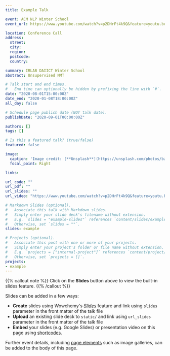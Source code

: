 ```yaml
---
title: Example Talk

event: ACM NLP Winter School
event_url: https://www.youtube.com/watch?v=p2DHrFt4k9Q&feature=youtu.be

location: Conference Call
address:
  street: 
  city: 
  region: 
  postcode: 
  country: 

summary: IRLAB DAIICT Winter School
abstract: Unsupervised NMT

# Talk start and end times.
#   End time can optionally be hidden by prefixing the line with `#`.
date: "2020-08-01T15:00:00Z"
date_end: "2020-01-08T18:00:00Z"
all_day: false

# Schedule page publish date (NOT talk date).
publishDate: "2020-09-01T00:00:00Z"

authors: []
tags: []

# Is this a featured talk? (true/false)
featured: false

image:
  caption: 'Image credit: [**Unsplash**](https://unsplash.com/photos/bzdhc5b3Bxs)'
  focal_point: Right

links:

url_code: ""
url_pdf: ""
url_slides: ""
url_video: "https://www.youtube.com/watch?v=p2DHrFt4k9Q&feature=youtu.be"

# Markdown Slides (optional).
#   Associate this talk with Markdown slides.
#   Simply enter your slide deck's filename without extension.
#   E.g. `slides = "example-slides"` references `content/slides/example-slides.md`.
#   Otherwise, set `slides = ""`.
slides: example

# Projects (optional).
#   Associate this post with one or more of your projects.
#   Simply enter your project's folder or file name without extension.
#   E.g. `projects = ["internal-project"]` references `content/project/deep-learning/index.md`.
#   Otherwise, set `projects = []`.
projects:
- example
---
```


{{% callout note %}}
Click on the **Slides** button above to view the built-in slides feature.
{{% /callout %}}

Slides can be added in a few ways:

- **Create** slides using Wowchemy's [*Slides*](https://wowchemy.com/docs/managing-content/#create-slides) feature and link using `slides` parameter in the front matter of the talk file
- **Upload** an existing slide deck to `static/` and link using `url_slides` parameter in the front matter of the talk file
- **Embed** your slides (e.g. Google Slides) or presentation video on this page using [shortcodes](https://wowchemy.com/docs/writing-markdown-latex/).

Further event details, including [page elements](https://wowchemy.com/docs/writing-markdown-latex/) such as image galleries, can be added to the body of this page.
